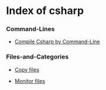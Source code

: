 
# Index of csharp


### Command-Lines

- [Compile Csharp by Command-Line](./compile)
                        

### Files-and-Categories

- [Copy files](./copy-files)
                        
- [Monitor files](./monitor-files)
                        
